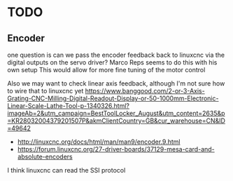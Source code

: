 # TODO

## Encoder

one question is can we pass the encoder feedback back to linuxcnc via the digital outputs on the servo driver?
Marco Reps seems to do this with his own setup
This would allow for more fine tuning of the motor control

Also we may want to check linear axis feedback, although I'm not sure how to wire that to linuxcnc yet
https://www.banggood.com/2-or-3-Axis-Grating-CNC-Milling-Digital-Readout-Display-or-50-1000mm-Electronic-Linear-Scale-Lathe-Tool-p-1340326.html?imageAb=2&utm_campaign=BestToolLocker_August&utm_content=2635&p=KR28032004379201507P&akmClientCountry=GB&cur_warehouse=CN&ID=49642

  * http://linuxcnc.org/docs/html/man/man9/encoder.9.html
  * https://forum.linuxcnc.org/27-driver-boards/37129-mesa-card-and-absolute-encoders

I think linuxcnc can read the SSI protocol
